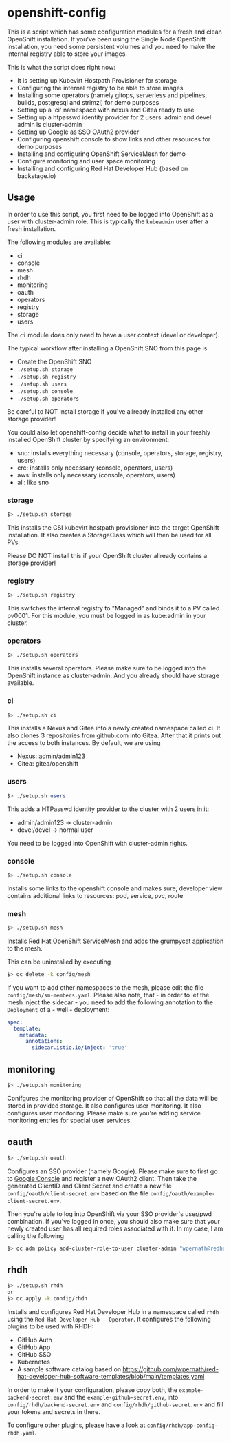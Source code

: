 # openshift-config
This is a script which has some configuration modules for a fresh and clean OpenShift installation. If you've been using the Single Node OpenShift installation, you need some persistent volumes and you need to make the internal registry able to store your images. 

This is what the script does right now:

- It is setting up Kubevirt Hostpath Provisioner for storage
- Configuring the internal registry to be able to store images
- Installing some operators (namely gitops, serverless and pipelines, builds, postgresql and strimzi) for demo purposes
- Setting up a 'ci' namespace with nexus and Gitea ready to use
- Setting up a htpasswd identity provider for 2 users: admin and devel. admin is cluster-admin
- Setting up Google as SSO OAuth2 provider
- Configuring openshift console to show links and other resources for demo purposes
- Installing and configuring OpenShift ServiceMesh for demo
- Configure monitoring and user space monitoring 
- Installing and configuring Red Hat Developer Hub (based on backstage.io)

## Usage
In order to use this script, you first need to be logged into OpenShift as a user with cluster-admin role. This is typically the `kubeadmin` user after a fresh installation.

The following modules are available:
- ci
- console
- mesh
- rhdh
- monitoring
- oauth
- operators
- registry
- storage
- users


The `ci` module does only need to have a user context (devel or developer).

The typical workflow after installing a OpenShift SNO from this page is:
- Create the OpenShift SNO
- `./setup.sh storage` 
- `./setup.sh registry`
- `./setup.sh users`
- `./setup.sh console`
- `./setup.sh operators`

Be careful to NOT install storage if you've allready installed any other storage provider!

You could also let openshift-config decide what to install in your freshly installed OpenShift cluster by specifying an environment:
- sno: installs everything necessary (console, operators, storage, registry, users)
- crc: installs only necessary (console, operators, users)
- aws: installs only necessary (console, operators, users)
- all: like sno


### storage
```bash
$> ./setup.sh storage
```

This installs the CSI kubevirt hostpath provisioner into the target OpenShift installation. It also creates a StorageClass which will then be used for all PVs.

Please DO NOT install this if your OpenShift cluster allready contains a storage provider! 

### registry
```bash
$> ./setup.sh registry 
```

This switches the internal registry to "Managed" and binds it to a PV called pv0001. For this module, you must be logged in as kube:admin in your cluster. 

### operators
```bash
$> ./setup.sh operators
```

This installs several operators. Please make sure to be logged into the OpenShift instance as cluster-admin. And you already should have storage available.

### ci
```bash
$> ./setup.sh ci
```

This installs a Nexus and Gitea into a newly created namespace called ci. It also clones 3 repositories from github.com into Gitea. After that it prints out the access to both instances. By default, we are using

- Nexus: admin/admin123
- Gitea: gitea/openshift

### users
```bash
$> ./setup.sh users 
```
This adds a HTPasswd identity provider to the cluster with 2 users in it:
- admin/admin123 -> cluster-admin
- devel/devel -> normal user

You need to be logged into OpenShift with cluster-admin rights.

### console
```bash
$> ./setup.sh console
```
Installs some links to the openshift console and makes sure, developer view contains additional links to resources: pod, service, pvc, route

### mesh
```bash
$> ./setup.sh mesh
```
Installs Red Hat OpenShift ServiceMesh and adds the grumpycat application to the mesh.

This can be uninstalled by executing 
```bash
$> oc delete -k config/mesh
```

If you want to add other namespaces to the mesh, please edit the file `config/mesh/sm-members.yaml`. Please also note, that - in order to let the mesh inject the sidecar - you need to add the following annotation to the `Deployment` of a - well - deployment:

```yaml
spec:
  template:
    metadata:
      annotations:  
        sidecar.istio.io/inject: 'true'
```

## monitoring
```bash
$> ./setup.sh monitoring
```

Conifgures the monitoring provider of OpenShift so that all the data will be stored in provided storage. It also configures user monitoring. 
It also configures user monitoring. Please make sure you're adding service monitoring entries for special user services.

## oauth
```bash
$> ./setup.sh oauth
```

Configures an SSO provider (namely Google). Please make sure to first go to [Google Console](https://console.developers.google.com/apis/credentials) and register a new OAuth2 client. Then take the generated ClientID and Client Secret and create a new file `config/oauth/client-secret.env` based on the file 
`config/oauth/example-client-secret.env`. 

Then you're able to log into OpenShift via your SSO provider's user/pwd combination. If you've logged in once, you should also make sure that your
newly created user has all required roles associated with it. In my case, I am calling the following 

```bash 
$> oc adm policy add-cluster-role-to-user cluster-admin "wpernath@redhat.com"
```

## rhdh
```bash
$> ./setup.sh rhdh
or
$> oc apply -k config/rhdh
```

Installs and configures Red Hat Developer Hub in a namespace called `rhdh` using the `Red Hat Developer Hub - Operator`. It configures the following plugins to be used with RHDH:
- GitHub Auth
- GitHub App
- GitHub SSO
- Kubernetes
- A sample software catalog based on https://github.com/wpernath/red-hat-developer-hub-software-templates/blob/main/templates.yaml

In order to make it your configuration, please copy both, the `example-backend-secret.env` and the `example-github-secret.env`, into `config/rhdh/backend-secret.env` and `config/rhdh/github-secret.env` and fill your tokens and secrets in there. 

To configure other plugins, please have a look at `config/rhdh/app-config-rhdh.yaml`. 
